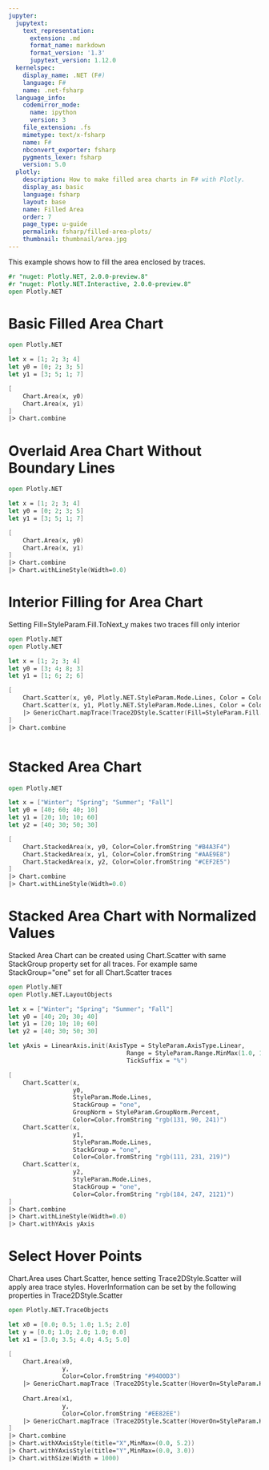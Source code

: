 ```yaml
---
jupyter:
  jupytext:
    text_representation:
      extension: .md
      format_name: markdown
      format_version: '1.3'
      jupytext_version: 1.12.0
  kernelspec:
    display_name: .NET (F#)
    language: F#
    name: .net-fsharp
  language_info:
    codemirror_mode:
      name: ipython
      version: 3
    file_extension: .fs
    mimetype: text/x-fsharp
    name: F#
    nbconvert_exporter: fsharp
    pygments_lexer: fsharp
    version: 5.0
  plotly:
    description: How to make filled area charts in F# with Plotly.
    display_as: basic
    language: fsharp
    layout: base
    name: Filled Area
    order: 7
    page_type: u-guide
    permalink: fsharp/filled-area-plots/
    thumbnail: thumbnail/area.jpg
---
```


This example shows how to fill the area enclosed by traces.

```fsharp dotnet_interactive={"language": "fsharp"}
#r "nuget: Plotly.NET, 2.0.0-preview.8"
#r "nuget: Plotly.NET.Interactive, 2.0.0-preview.8"
open Plotly.NET
```

# Basic Filled Area Chart

```fsharp dotnet_interactive={"language": "fsharp"}
open Plotly.NET

let x = [1; 2; 3; 4]
let y0 = [0; 2; 3; 5]
let y1 = [3; 5; 1; 7]

[
    Chart.Area(x, y0)
    Chart.Area(x, y1)
] 
|> Chart.combine
```

# Overlaid Area Chart Without Boundary Lines

```fsharp dotnet_interactive={"language": "fsharp"}
open Plotly.NET

let x = [1; 2; 3; 4]
let y0 = [0; 2; 3; 5]
let y1 = [3; 5; 1; 7]

[
    Chart.Area(x, y0) 
    Chart.Area(x, y1)
] 
|> Chart.combine
|> Chart.withLineStyle(Width=0.0)
```

# Interior Filling for Area Chart

Setting Fill=StyleParam.Fill.ToNext_y makes two traces fill only interior

```fsharp dotnet_interactive={"language": "fsharp"}
open Plotly.NET
open Plotly.NET

let x = [1; 2; 3; 4]
let y0 = [3; 4; 8; 3]
let y1 = [1; 6; 2; 6]

[
    Chart.Scatter(x, y0, Plotly.NET.StyleParam.Mode.Lines, Color = Color.fromString "indigo")    
    Chart.Scatter(x, y1, Plotly.NET.StyleParam.Mode.Lines, Color = Color.fromString "indigo")     
    |> GenericChart.mapTrace(Trace2DStyle.Scatter(Fill=StyleParam.Fill.ToNext_y))    
]
|> Chart.combine



```

# Stacked Area Chart

```fsharp dotnet_interactive={"language": "fsharp"}
open Plotly.NET

let x = ["Winter"; "Spring"; "Summer"; "Fall"]
let y0 = [40; 60; 40; 10]
let y1 = [20; 10; 10; 60]
let y2 = [40; 30; 50; 30]

[
    Chart.StackedArea(x, y0, Color=Color.fromString "#B4A3F4") 
    Chart.StackedArea(x, y1, Color=Color.fromString "#AAE9E8")
    Chart.StackedArea(x, y2, Color=Color.fromString "#CEF2E5")
] 
|> Chart.combine
|> Chart.withLineStyle(Width=0.0)
```

# Stacked Area Chart with Normalized Values
Stacked Area Chart can be created using Chart.Scatter with same StackGroup property set for all traces. For example same StackGroup="one" set for all Chart.Scatter traces

```fsharp dotnet_interactive={"language": "fsharp"}
open Plotly.NET
open Plotly.NET.LayoutObjects

let x = ["Winter"; "Spring"; "Summer"; "Fall"]
let y0 = [40; 20; 30; 40]
let y1 = [20; 10; 10; 60]
let y2 = [40; 30; 50; 30]

let yAxis = LinearAxis.init(AxisType = StyleParam.AxisType.Linear,
                                 Range = StyleParam.Range.MinMax(1.0, 100.0),
                                 TickSuffix = "%")

[
    Chart.Scatter(x, 
                  y0, 
                  StyleParam.Mode.Lines,
                  StackGroup = "one",
                  GroupNorm = StyleParam.GroupNorm.Percent,
                  Color=Color.fromString "rgb(131, 90, 241)")
    Chart.Scatter(x, 
                  y1, 
                  StyleParam.Mode.Lines,
                  StackGroup = "one",
                  Color=Color.fromString "rgb(111, 231, 219)")
    Chart.Scatter(x, 
                  y2, 
                  StyleParam.Mode.Lines,
                  StackGroup = "one",
                  Color=Color.fromString "rgb(184, 247, 2121)")
] 
|> Chart.combine
|> Chart.withLineStyle(Width=0.0)
|> Chart.withYAxis yAxis
```

# Select Hover Points

Chart.Area uses Chart.Scatter, hence setting Trace2DStyle.Scatter will apply area trace styles. HoverInformation can be set by the following properties in Trace2DStyle.Scatter

```fsharp dotnet_interactive={"language": "fsharp"}
open Plotly.NET.TraceObjects

let x0 = [0.0; 0.5; 1.0; 1.5; 2.0]
let y = [0.0; 1.0; 2.0; 1.0; 0.0]
let x1 = [3.0; 3.5; 4.0; 4.5; 5.0]

[
    Chart.Area(x0, 
               y, 
               Color=Color.fromString "#9400D3")
    |> GenericChart.mapTrace (Trace2DStyle.Scatter(HoverOn=StyleParam.HoverOn.PointsFills,HoverInfo=StyleParam.HoverInfo.All,Text="Points + Fills"))
                               
    Chart.Area(x1, 
               y, 
               Color=Color.fromString "#EE82EE")
    |> GenericChart.mapTrace (Trace2DStyle.Scatter(HoverOn=StyleParam.HoverOn.Points,HoverInfo=StyleParam.HoverInfo.All,Text="Points Only"))               
] 
|> Chart.combine
|> Chart.withXAxisStyle(title="X",MinMax=(0.0, 5.2))
|> Chart.withYAxisStyle(title="Y",MinMax=(0.0, 3.0))
|> Chart.withSize(Width = 1000)
```
